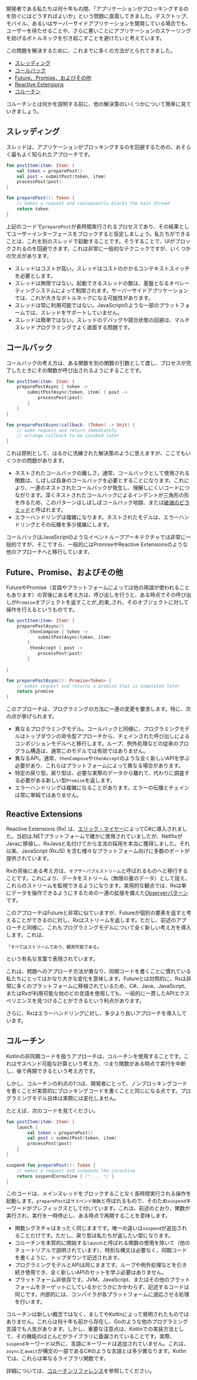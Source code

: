[//]: # (title: 非同期プログラミングのテクニック)

開発者である私たちは何十年もの間、「アプリケーションがブロッキングするのを防ぐにはどうすればよいか」という問題に直面してきました。デスクトップ、モバイル、あるいはサーバーサイドアプリケーションを開発している場合でも、ユーザーを待たせることや、さらに悪いことにアプリケーションのスケーリングを妨げるボトルネックを引き起こすことを避けたいと考えています。

この問題を解決するために、これまでに多くの方法がとられてきました。

*   [スレッディング](#threading)
*   [コールバック](#callbacks)
*   [Future、Promise、およびその他](#futures-promises-and-others)
*   [Reactive Extensions](#reactive-extensions)
*   [コルーチン](#coroutines)

コルーチンとは何かを説明する前に、他の解決策のいくつかについて簡単に見ていきましょう。

## スレッディング

スレッドは、アプリケーションがブロッキングするのを回避するための、おそらく最もよく知られたアプローチです。

```kotlin
fun postItem(item: Item) {
    val token = preparePost()
    val post = submitPost(token, item)
    processPost(post)
}

fun preparePost(): Token {
    // makes a request and consequently blocks the main thread
    return token
}
```

上記のコードで`preparePost`が長時間実行されるプロセスであり、その結果としてユーザーインターフェースをブロックすると仮定しましょう。私たちができることは、これを別のスレッドで起動することです。そうすることで、UIがブロックされるのを回避できます。これは非常に一般的なテクニックですが、いくつかの欠点があります。

*   スレッドはコストが高い。スレッドはコストのかかるコンテキストスイッチを必要とします。
*   スレッドは無限ではない。起動できるスレッドの数は、基盤となるオペレーティングシステムによって制限されます。サーバーサイドアプリケーションでは、これが大きなボトルネックになる可能性があります。
*   スレッドは常に利用可能ではない。JavaScriptのような一部のプラットフォームでは、スレッドをサポートしていません。
*   スレッドは簡単ではない。スレッドのデバッグや競合状態の回避は、マルチスレッドプログラミングでよく直面する問題です。

## コールバック

コールバックの考え方は、ある関数を別の関数の引数として渡し、プロセスが完了したときにその関数が呼び出されるようにすることです。

```kotlin
fun postItem(item: Item) {
    preparePostAsync { token -> 
        submitPostAsync(token, item) { post -> 
            processPost(post)
        }
    }
}

fun preparePostAsync(callback: (Token) -> Unit) {
    // make request and return immediately 
    // arrange callback to be invoked later
}
```

これは原則として、はるかに洗練された解決策のように思えますが、ここでもいくつかの問題があります。

*   ネストされたコールバックの難しさ。通常、コールバックとして使用される関数は、しばしば自身のコールバックを必要とすることになります。これにより、一連のネストされたコールバックが発生し、理解しにくいコードにつながります。深くネストされたコールバックによるインデントが三角形の形を作るため、このパターンはしばしばコールバック地獄、または[破滅のピラミッド](https://en.wikipedia.org/wiki/Pyramid_of_doom_(programming))と呼ばれます。
*   エラーハンドリングは複雑になります。ネストされたモデルは、エラーハンドリングとその伝播を多少複雑にします。

コールバックはJavaScriptのようなイベントループアーキテクチャでは非常に一般的ですが、そこですら、一般的にはPromiseやReactive Extensionsのような他のアプローチへと移行しています。

## Future、Promise、およびその他

FutureやPromise（言語やプラットフォームによっては他の用語が使われることもあります）の背後にある考え方は、呼び出しを行うと、ある時点でその呼び出しが`Promise`オブジェクトを返すことが_約束_され、そのオブジェクトに対して操作を行えるというものです。

```kotlin
fun postItem(item: Item) {
    preparePostAsync() 
        .thenCompose { token -> 
            submitPostAsync(token, item)
        }
        .thenAccept { post -> 
            processPost(post)
        }
         
}

fun preparePostAsync(): Promise<Token> {
    // makes request and returns a promise that is completed later
    return promise 
}
```

このアプローチは、プログラミングの方法に一連の変更を要求します。特に、次の点が挙げられます。

*   異なるプログラミングモデル。コールバックと同様に、プログラミングモデルはトップダウンの命令型アプローチから、チェインされた呼び出しによるコンポジションモデルへと移行します。ループ、例外処理などの従来のプログラム構造は、通常このモデルでは有効ではありません。
*   異なるAPI。通常、`thenCompose`や`thenAccept`のような全く新しいAPIを学ぶ必要があり、これらはプラットフォームによって異なる場合があります。
*   特定の戻り型。戻り型は、必要な実際のデータから離れて、代わりに調査する必要がある新しい型`Promise`を返します。
*   エラーハンドリングは複雑になることがあります。エラーの伝播とチェインは常に単純ではありません。

## Reactive Extensions

Reactive Extensions (Rx) は、[エリック・マイヤー](https://en.wikipedia.org/wiki/Erik_Meijer_(computer_scientist))によってC#に導入されました。当初は.NETプラットフォームで確かに使用されていましたが、NetflixがJavaに移植し、RxJavaと名付けてから主流の採用を本当に獲得しました。それ以来、JavaScript (RxJS) を含む様々なプラットフォーム向けに多数のポートが提供されています。

Rxの背後にある考え方は、`オブザーバブルストリーム`と呼ばれるものへと移行することです。これにより、データをストリーム（無限の量のデータ）として捉え、これらのストリームを監視できるようになります。実用的な観点では、Rxは単にデータを操作できるようにするための一連の拡張を備えた[Observerパターン](https://en.wikipedia.org/wiki/Observer_pattern)です。

このアプローチはFutureと非常に似ていますが、Futureが個別の要素を返すと考えることができるのに対し、Rxはストリームを返します。ただし、前述のアプローチと同様に、これもプログラミングモデルについて全く新しい考え方を導入します。これは、

    「すべてはストリームであり、観測可能である」

という有名な言葉で表現されています。

これは、問題へのアプローチ方法が異なり、同期コードを書くことに慣れている私たちにとってはかなり大きな変化を意味します。Futureとは対照的に、Rxは非常に多くのプラットフォームに移植されているため、C#、Java、JavaScript、またはRxが利用可能な他のどの言語を使用しても、一般的に一貫したAPIエクスペリエンスを見つけることができるという利点があります。

さらに、Rxはエラーハンドリングに対し、多少より良いアプローチを導入しています。

## コルーチン

Kotlinの非同期コードを扱うアプローチは、コルーチンを使用することです。これはサスペンド可能な計算という考え方、つまり関数がある時点で実行を中断し、後で再開できるという考え方です。

しかし、コルーチンの利点の1つは、開発者にとって、ノンブロッキングコードを書くことが実質的にブロッキングコードを書くことと同じになる点です。プログラミングモデル自体は実際には変化しません。

たとえば、次のコードを見てください。

```kotlin
fun postItem(item: Item) {
    launch {
        val token = preparePost()
        val post = submitPost(token, item)
        processPost(post)
    }
}

suspend fun preparePost(): Token {
    // makes a request and suspends the coroutine
    return suspendCoroutine { /* ... */ } 
}
```

このコードは、メインスレッドをブロックすることなく長時間実行される操作を起動します。`preparePost`は`サスペンド関数`と呼ばれるもので、そのため`suspend`キーワードがプレフィックスとして付いています。これは、前述のとおり、関数が実行され、実行を一時停止し、ある時点で再開することを意味します。

*   関数シグネチャはまったく同じままです。唯一の違いは`suspend`が追加されることだけです。ただし、戻り型は私たちが返したい型になります。
*   コルーチンを本質的に開始する`launch`と呼ばれる関数の使用を除いて（他のチュートリアルで説明されています）、特別な構文は必要なく、同期コードを書くように、トップダウンで記述されます。
*   プログラミングモデルとAPIは同じままです。ループや例外処理などを引き続き使用でき、全く新しいAPIのセットを学ぶ必要はありません。
*   プラットフォーム非依存です。JVM、JavaScript、またはその他のプラットフォームをターゲットにしているかどうかにかかわらず、記述するコードは同じです。内部的には、コンパイラが各プラットフォームに適応させる処理を行います。

コルーチンは新しい概念ではなく、ましてやKotlinによって発明されたものではありません。これらは何十年も前から存在し、Goのような他のプログラミング言語でも人気があります。しかし、重要な注意点は、Kotlinでの実装方法として、その機能のほとんどがライブラリに委譲されていることです。実際、`suspend`キーワード以外に、言語にキーワードは追加されていません。これは、`async`と`await`が構文の一部であるC#のような言語とは多少異なります。Kotlinでは、これらは単なるライブラリ関数です。

詳細については、[コルーチンリファレンス](coroutines-overview.md)を参照してください。
